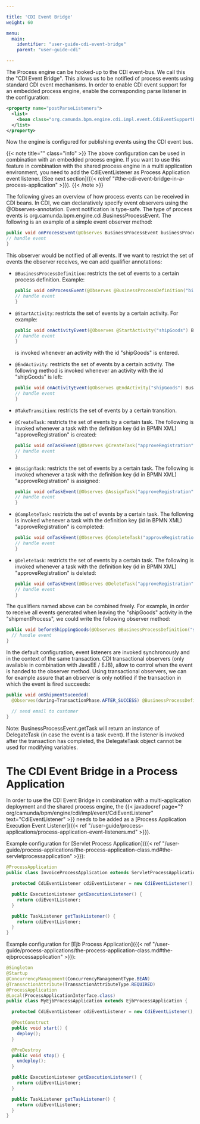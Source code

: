 ```yaml
---

title: 'CDI Event Bridge'
weight: 60

menu:
  main:
    identifier: "user-guide-cdi-event-bridge"
    parent: "user-guide-cdi"

---
```



The Process engine can be hooked-up to the CDI event-bus. We call this the "CDI Event Bridge". This allows us to be notified of process events using standard CDI event mechanisms. In order to enable CDI event support for an embedded process engine, enable the corresponding parse listener in the configuration:

```xml
<property name="postParseListeners">
  <list>
    <bean class="org.camunda.bpm.engine.cdi.impl.event.CdiEventSupportBpmnParseListener" />
  </list>
</property>
```

Now the engine is configured for publishing events using the CDI event bus.

{{< note title="" class="info" >}}
  The above configuration can be used in combination with an embedded process engine. If you want to use this feature in combination with the shared process engine in a multi application environment, you need to add the CdiEventListener as Process Application event listener. [See next section]({{< relref "#the-cdi-event-bridge-in-a-process-application" >}}).
{{< /note >}}

The following gives an overview of how process events can be received in CDI beans. In CDI, we can declaratively specify event observers using the @Observes-annotation. Event notification is type-safe. The type of process events is org.camunda.bpm.engine.cdi.BusinessProcessEvent. The following is an example of a simple event observer method:

```java
public void onProcessEvent(@Observes BusinessProcessEvent businessProcessEvent) {
// handle event
}
```

This observer would be notified of all events. If we want to restrict the set of events the observer receives, we can add qualifier annotations:

* `@BusinessProcessDefinition`: restricts the set of events to a certain process definition. Example:

  ```java
  public void onProcessEvent(@Observes @BusinessProcessDefinition("billingProcess") BusinessProcessEvent businessProcessEvent) {
  // handle event
  }
  ```

* `@StartActivity`: restricts the set of events by a certain activity. For example:

  ```java
  public void onActivityEvent(@Observes @StartActivity("shipGoods") BusinessProcessEvent businessProcessEvent) {
  // handle event
  }
  ```

  is invoked whenever an activity with the id "shipGoods" is entered.

* `@EndActivity`: restricts the set of events by a certain activity. The following method is invoked whenever an activity with the id "shipGoods" is left:

  ```java
  public void onActivityEvent(@Observes @EndActivity("shipGoods") BusinessProcessEvent businessProcessEvent) {
  // handle event
  }
  ```

* `@TakeTransition`: restricts the set of events by a certain transition.

* `@CreateTask`: restricts the set of events by a certain task. The following is invoked whenever a task with the definition key (id in BPMN XML) "approveRegistration" is created:

  ```java
  public void onTaskEvent(@Observes @CreateTask("approveRegistration") BusinessProcessEvent businessProcessEvent) {
  // handle event
  }
  ```

* `@AssignTask`: restricts the set of events by a certain task. The following is invoked whenever a task with the definition key (id in BPMN XML) "approveRegistration" is assigned:

  ```java
  public void onTaskEvent(@Observes @AssignTask("approveRegistration") BusinessProcessEvent businessProcessEvent) {
  // handle event
  }
  ```

* `@CompleteTask`: restricts the set of events by a certain task. The following is invoked whenever a task with the definition key (id in BPMN XML) "approveRegistration" is completed:

  ```java
  public void onTaskEvent(@Observes @CompleteTask("approveRegistration") BusinessProcessEvent businessProcessEvent) {
  // handle event
  }
  ```

* `@DeleteTask`: restricts the set of events by a certain task. The following is invoked whenever a task with the definition key (id in BPMN XML) "approveRegistration" is deleted:

  ```java
  public void onTaskEvent(@Observes @DeleteTask("approveRegistration") BusinessProcessEvent businessProcessEvent) {
  // handle event
  }
  ```

The qualifiers named above can be combined freely. For example, in order to receive all events generated when leaving the "shipGoods" activity in the "shipmentProcess", we could write the following observer method:

```java
public void beforeShippingGoods(@Observes @BusinessProcessDefinition("shippingProcess") @EndActivity("shipGoods") BusinessProcessEvent evt) {
  // handle event
}
```

In the default configuration, event listeners are invoked synchronously and in the context of the same transaction. CDI transactional observers (only available in combination with JavaEE / EJB), allow to control when the event is handed to the observer method. Using transactional observers, we can for example assure that an observer is only notified if the transaction in which the event is fired succeeds:

```java
public void onShipmentSuceeded(
  @Observes(during=TransactionPhase.AFTER_SUCCESS) @BusinessProcessDefinition("shippingProcess") @EndActivity("shipGoods") BusinessProcessEvent evt) {

  // send email to customer
}
```

Note: BusinessProcessEvent.getTask will return an instance of DelegateTask (in case the event is a task event). If the listener is invoked after the transaction has completed, the DelegateTask object cannot be used
for modifying variables.

# The CDI Event Bridge in a Process Application

In order to use the CDI Event Bridge in combination with a multi-application deployment and the shared process engine, the {{< javadocref page="?org/camunda/bpm/engine/cdi/impl/event/CdiEventListener" text="CdiEventListener" >}} needs to be added as a [Process Application Execution Event Listener]({{< ref "/user-guide/process-applications/process-application-event-listeners.md" >}}).

Example configuration for [Servlet Process Application]({{< ref "/user-guide/process-applications/the-process-application-class.md#the-servletprocessapplication" >}}):

```java
@ProcessApplication
public class InvoiceProcessApplication extends ServletProcessApplication {

  protected CdiEventListener cdiEventListener = new CdiEventListener();

  public ExecutionListener getExecutionListener() {
    return cdiEventListener;
  }

  public TaskListener getTaskListener() {
    return cdiEventListener;
  }
}
```

Example configuration for [Ejb Process Application]({{< ref "/user-guide/process-applications/the-process-application-class.md#the-ejbprocessapplication" >}}):

```java
@Singleton
@Startup
@ConcurrencyManagement(ConcurrencyManagementType.BEAN)
@TransactionAttribute(TransactionAttributeType.REQUIRED)
@ProcessApplication
@Local(ProcessApplicationInterface.class)
public class MyEjbProcessApplication extends EjbProcessApplication {

  protected CdiEventListener cdiEventListener = new CdiEventListener();

  @PostConstruct
  public void start() {
    deploy();
  }

  @PreDestroy
  public void stop() {
    undeploy();
  }

  public ExecutionListener getExecutionListener() {
    return cdiEventListener;
  }

  public TaskListener getTaskListener() {
    return cdiEventListener;
  }
}
```
